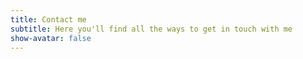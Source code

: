 ```yaml
---
title: Contact me
subtitle: Here you'll find all the ways to get in touch with me
show-avatar: false
---
```

